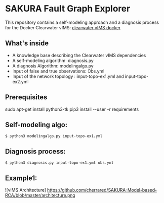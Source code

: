 # SAKURA Fault Graph Explorer
This repository contains a self-modeling approach and a diagnosis process for the Docker Clearwater vIMS:  [clearwater vIMS docker](https://github.com/cherrared/clearwater-docker.git)

## What's inside
* A knowledge base describing the Clearwater vIMS dependencies 
* A self-modeling algorithm: diagnosis.py
* A diagnosis Algorithm: modelingalgo.py
* Input of false and true observations: Obs.yml
* Input of the network topology : input-topo-ex1.yml and input-topo-ex2.yml

## Prerequisites 
sudo apt-get install python3-tk 
pip3 install --user -r requirements

## Self-modeling algo:

```
$ python3 modelingalgo.py input-topo-ex1.yml

```
## Diagnosis process:
```
$ python3 diagnosis.py input-topo-ex1.yml obs.yml

```

## Example1:
![vIMS Architecture] https://github.com/cherrared/SAKURA-Model-based-RCA/blob/master/architecture.png
